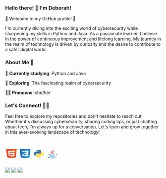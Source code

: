  ### Hello there! 💞 I'm Deborah! 

🌸 Welcome to my GitHub profile! 🌸

I'm currently diving into the exciting world of cybersecurity while sharpening my skills in Python and Java. As a passionate learner, I believe in the power of continuous improvement and lifelong learning. My journey in the realm of technology is driven by curiosity and the desire to contribute to a safer digital world.

### About Me 🌺

🔭 **Currently studying**: Python and Java

🔐 **Exploring**: The fascinating realm of cybersecurity

👩‍💻 **Pronouns**: she/her

### Let's Connect! 🌸🌐

Feel free to explore my repositories and don't hesitate to reach out! Whether it's discussing cybersecurity, sharing coding tips, or just chatting about tech, I'm always up for a conversation. Let's learn and grow together in this ever-evolving landscape of technology!



##

<div style="display: inline_block"><br>
  
  <img align="center" alt="Deb-HTML" height="30" width="40" src="https://raw.githubusercontent.com/devicons/devicon/master/icons/html5/html5-original.svg">
  <img align="center" alt="Deb-CSS" height="30" width="40" src="https://raw.githubusercontent.com/devicons/devicon/master/icons/css3/css3-original.svg">
  <img align="center" alt="Deb-Python" height="30" width="40" src="https://raw.githubusercontent.com/devicons/devicon/master/icons/python/python-original.svg">
  <img align="center" alt="Deb-Java" height="30" width="40" src="https://raw.githubusercontent.com/devicons/devicon/master/icons/java/java-original.svg">

</div>
  
  ##
 
<div> 
  
  <a href="https://instagram.com/she_is_like_a_cat_in_the_dark/" target="_blank"><img src="https://img.shields.io/badge/-Instagram-%23FF69B4?style=for-the-badge&logo=instagram&logoColor=white" target="_blank"></a>
  <a href = "mailto:deborahhwr@gmail.com"><img src="https://img.shields.io/badge/-Gmail-%23FF69B4?style=for-the-badge&logo=gmail&logoColor=white" target="_blank"></a>
  <a href="https://www.linkedin.com/in/d%C3%A9borah-soares-093751205/" target="_blank"><img src="https://img.shields.io/badge/-LinkedIn-%23FF69B4?style=for-the-badge&logo=linkedin&logoColor=white" target="_blank"></a> 
  
</div>

